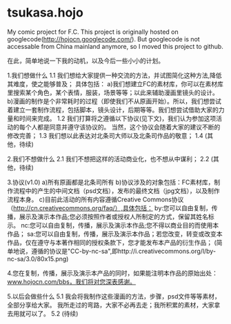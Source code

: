tsukasa.hojo
============

My comic project for F.C.
This project is originally hosted on googlecode(http://hojocn.googlecode.com/). But googlecode is not accessable from China mainland anymore, so I moved this project to github.



在此，简单地说一下我的动机，以及今后一些小小的计划。

1.我们想做什么
  1.1 我们想给大家提供一种交流的方法，并试图简化这种方法,降低其难度，使之能够普及；
    具体包括：
      a)我们想建立FC的素材库，你可以在素材库里搜索某个角色，某个表情，服装，场景等等；以此来辅助漫画里镜头的设计。
      b)漫画的制作是个非常耗时的过程（即使我们不从原画开始）。所以，我们想尝试着建立一套制作流程，包括脚本，镜头设计，后期等等。我们想尝试借助大家的力量和时间来完成。
  1.2 我们打算将之遵循以下协议(见下文)，我们认为参加这项活动的每个人都是同意并遵守该协议的。
    当然，这个协议会随着大家的建议不断的修改完善；
  1.3 我们想以此表达对北条司大师以及北条司作品的敬意；
  1.4 (其他，待续)

2.我们不想做什么
  2.1 我们不想把这样的活动商业化，也不想从中谋利；
  2.2 (其他，待续)

3.协议(v1.0)
      a)所有原画都是北条司所有
      b)协议涉及的对象包括：FC素材库，制作流程中的产生的中间文档（psd文档），发布的最终文档（jpg文档），以及制作流程本身。
      c)目前此活动的所有内容遵循Creative Commons协议（http://cn.creativecommons.org/faq/）,具体包括：
        by:您可以自由复制，传播，展示及演示本作品;您必须按照作者或授权人所制定的方式，保留其姓名标示。
        nc:您可以自由复制，传播，展示及演示本作品;您不得以商业目的而使用本作品；
        sa:您可以自由复制，传播，展示及演示本作品；若您改变，转变或改变本作品，仅在遵守与本著作相同的授权条款下，您才能发布本产品的衍生作品；
(简单地说，遵循的协议是"CC-by-nc-sa",即http://i.creativecommons.org/l/by-nc-sa/3.0/80x15.png)

4.您在复制，传播，展示及演示本产品的同时，如果能注明本作品的原始出处：www.hojocn.com/bbs，我们将对您深表感谢。

5.以后会做些什么
  5.1 我会将我制作这些漫画的方法，步骤，psd文件等等素材，全部分享给大家。
        我所走过的弯路，大家不必再去走；我所积累的素材，大家拿去用就可以了。
  5.2 (待续)
